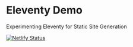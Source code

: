 # Eleventy Demo

Experimenting Eleventy for Static Site Generation

[![Netlify Status](https://api.netlify.com/api/v1/badges/9cb329b2-240a-44ad-9e5e-9713710bb096/deploy-status)](https://app.netlify.com/sites/eleventy-demo-jamstack/deploys)
